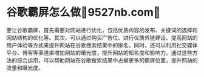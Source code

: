 # 谷歌霸屏怎么做💯9527nb.com💯

要让谷歌霸屏，首先需要对网站进行优化，包括优质内容的发布、关键词的选择和网站结构的优化等。其次，可以通过购买广告位、进行优质外链建设、提高网站的用户体验等方式来提升网站在谷歌搜索结果中的排名。同时，还可以利用社交媒体平台、博客等渠道来增加网站的曝光度，提升网站的知名度和影响力。通过这些方法的综合运用，可以帮助网站在谷歌搜索结果中占据更多的霸屏位置，提升网站的流量和曝光度。